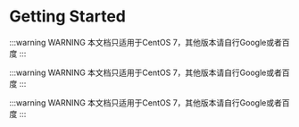 # Getting Started

:::warning WARNING
本文档只适用于CentOS 7，其他版本请自行Google或者百度
:::

:::warning WARNING
本文档只适用于CentOS 7，其他版本请自行Google或者百度
:::

:::warning WARNING
本文档只适用于CentOS 7，其他版本请自行Google或者百度
:::